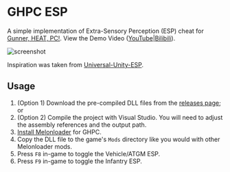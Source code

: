 # GHPC ESP

A simple implementation of Extra-Sensory Perception (ESP) cheat for [Gunner, HEAT, PC!](https://store.steampowered.com/app/1705180/Gunner_HEAT_PC/). View the Demo Video ([YouTube](https://www.youtube.com/watch?v=iteiqA0ckEo)|[Bilibili](https://www.bilibili.com/video/BV12NUZYvEYB/)).

![screenshot](https://github.com/user-attachments/assets/2b900510-b005-4373-81f3-1b55bb961ce2)

Inspiration was taken from [Universal-Unity-ESP](https://github.com/ethanedits/Universal-Unity-ESP).

## Usage

1. (Option 1) Download the pre-compiled DLL files from the [releases page](https://github.com/k4yt3x/GHPCESP/releases/latest); or
2. (Option 2) Compile the project with Visual Studio. You will need to adjust the assembly references and the output path.
3. [Install Melonloader](https://github.com/LavaGang/MelonLoader.Installer/releases/latest/download/MelonLoader.Installer.exe) for GHPC.
4. Copy the DLL file to the game's `Mods` directory like you would with other Melonloader mods.
5. Press `F8` in-game to toggle the Vehicle/ATGM ESP.
6. Press `F9` in-game to toggle the Infantry ESP.
